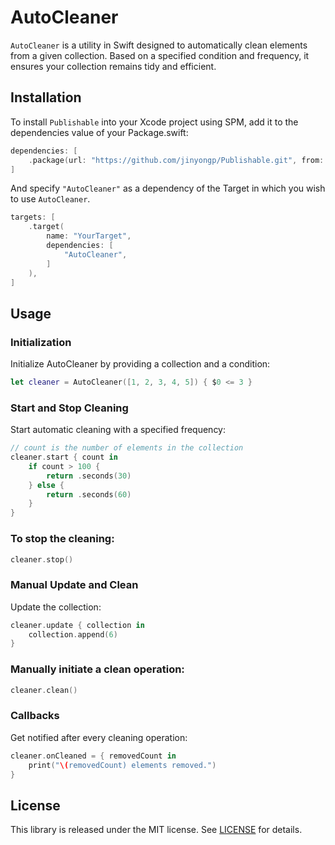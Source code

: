 # AutoCleaner

`AutoCleaner` is a utility in Swift designed to automatically clean elements from a given collection. Based on a specified condition and frequency, it ensures your collection remains tidy and efficient.

## Installation

To install `Publishable` into your Xcode project using SPM, add it to the dependencies value of your Package.swift:

```swift
dependencies: [
    .package(url: "https://github.com/jinyongp/Publishable.git", from: "1.1.0"),
]
```

And specify `"AutoCleaner"` as a dependency of the Target in which you wish to use `AutoCleaner`.

```swift
targets: [
    .target(
        name: "YourTarget",
        dependencies: [
            "AutoCleaner",
        ]
    ),
]
```

## Usage

### Initialization

Initialize AutoCleaner by providing a collection and a condition:

```swift
let cleaner = AutoCleaner([1, 2, 3, 4, 5]) { $0 <= 3 }
```

### Start and Stop Cleaning

Start automatic cleaning with a specified frequency:

```swift
// count is the number of elements in the collection
cleaner.start { count in 
    if count > 100 {
        return .seconds(30)
    } else {
        return .seconds(60)
    }
}
```

### To stop the cleaning:

```swift
cleaner.stop()
```

### Manual Update and Clean

Update the collection:

```swift
cleaner.update { collection in 
    collection.append(6)
}
```

### Manually initiate a clean operation:

```swift
cleaner.clean()
```

### Callbacks

Get notified after every cleaning operation:

```swift
cleaner.onCleaned = { removedCount in 
    print("\(removedCount) elements removed.")
}
```

## License

This library is released under the MIT license. See [LICENSE](/LICENSE) for details.
